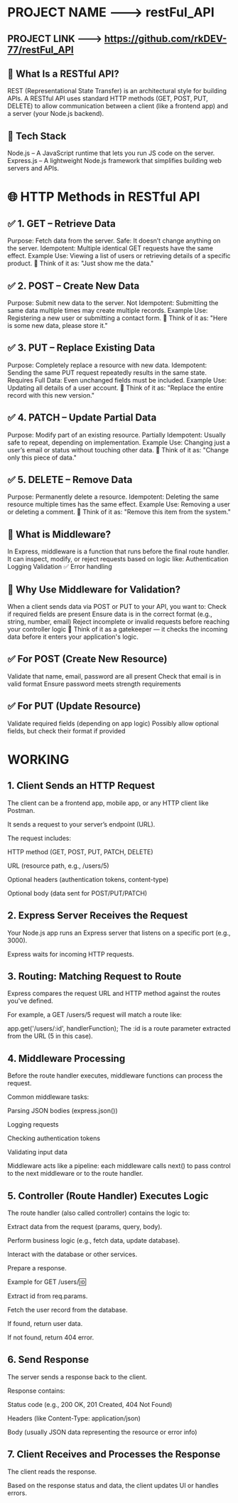 # PROJECT NAME ---> restFul_API

## PROJECT LINK --->  https://github.com/rkDEV-77/restFul_API


## 🔧 What Is a RESTful API?
REST (Representational State Transfer) is an architectural style for building APIs.
A RESTful API uses standard HTTP methods (GET, POST, PUT, DELETE) to allow communication between a client (like a frontend app) and a server (your Node.js backend).


## 🧱 Tech Stack
Node.js – A JavaScript runtime that lets you run JS code on the server.
Express.js – A lightweight Node.js framework that simplifies building web servers and APIs.

# 🌐 HTTP Methods in RESTful API

## ✅ 1. GET – Retrieve Data
Purpose: Fetch data from the server.
Safe: It doesn’t change anything on the server.
Idempotent: Multiple identical GET requests have the same effect.
Example Use: Viewing a list of users or retrieving details of a specific product.
🧠 Think of it as: "Just show me the data."

## ✅ 2. POST – Create New Data
Purpose: Submit new data to the server.
Not Idempotent: Submitting the same data multiple times may create multiple records.
Example Use: Registering a new user or submitting a contact form.
🧠 Think of it as: "Here is some new data, please store it."


## ✅ 3. PUT – Replace Existing Data
Purpose: Completely replace a resource with new data.
Idempotent: Sending the same PUT request repeatedly results in the same state.
Requires Full Data: Even unchanged fields must be included.
Example Use: Updating all details of a user account.
🧠 Think of it as: "Replace the entire record with this new version."


## ✅ 4. PATCH – Update Partial Data
Purpose: Modify part of an existing resource.
Partially Idempotent: Usually safe to repeat, depending on implementation.
Example Use: Changing just a user’s email or status without touching other data.
🧠 Think of it as: "Change only this piece of data."


## ✅ 5. DELETE – Remove Data
Purpose: Permanently delete a resource.
Idempotent: Deleting the same resource multiple times has the same effect.
Example Use: Removing a user or deleting a comment.
🧠 Think of it as: "Remove this item from the system."


## 🧠 What is Middleware?
In Express, middleware is a function that runs before the final route handler. It can inspect, modify, or reject requests based on logic like:
Authentication
Logging
Validation ✅
Error handling


## 🎯 Why Use Middleware for Validation?
When a client sends data via POST or PUT to your API, you want to:
Check if required fields are present
Ensure data is in the correct format (e.g., string, number, email)
Reject incomplete or invalid requests before reaching your controller logic
🧠 Think of it as a gatekeeper — it checks the incoming data before it enters your application's logic.

## ✅ For POST (Create New Resource)
Validate that name, email, password are all present
Check that email is in valid format
Ensure password meets strength requirements


## ✅ For PUT (Update Resource)
Validate required fields (depending on app logic)
Possibly allow optional fields, but check their format if provided



# WORKING

## 1. Client Sends an HTTP Request
The client can be a frontend app, mobile app, or any HTTP client like Postman.

It sends a request to your server’s endpoint (URL).

The request includes:

HTTP method (GET, POST, PUT, PATCH, DELETE)

URL (resource path, e.g., /users/5)

Optional headers (authentication tokens, content-type)

Optional body (data sent for POST/PUT/PATCH)



## 2. Express Server Receives the Request
Your Node.js app runs an Express server that listens on a specific port (e.g., 3000).

Express waits for incoming HTTP requests.



## 3. Routing: Matching Request to Route
Express compares the request URL and HTTP method against the routes you've defined.

For example, a GET /users/5 request will match a route like:

app.get('/users/:id', handlerFunction);
The :id is a route parameter extracted from the URL (5 in this case).



## 4. Middleware Processing
Before the route handler executes, middleware functions can process the request.

Common middleware tasks:

Parsing JSON bodies (express.json())

Logging requests

Checking authentication tokens

Validating input data

Middleware acts like a pipeline: each middleware calls next() to pass control to the next middleware or to the route handler.

## 5. Controller (Route Handler) Executes Logic
The route handler (also called controller) contains the logic to:

Extract data from the request (params, query, body).

Perform business logic (e.g., fetch data, update database).

Interact with the database or other services.

Prepare a response.

Example for GET /users/:id:

Extract id from req.params.

Fetch the user record from the database.

If found, return user data.

If not found, return 404 error.



## 6. Send Response
The server sends a response back to the client.

Response contains:

Status code (e.g., 200 OK, 201 Created, 404 Not Found)

Headers (like Content-Type: application/json)

Body (usually JSON data representing the resource or error info)



## 7. Client Receives and Processes the Response
The client reads the response.

Based on the response status and data, the client updates UI or handles errors.


